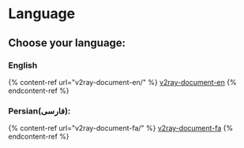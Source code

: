 # Language

## Choose your language:

### English

{% content-ref url="v2ray-document-en/" %}
[v2ray-document-en](v2ray-document-en/)
{% endcontent-ref %}

### Persian(فارسی):

{% content-ref url="v2ray-document-fa/" %}
[v2ray-document-fa](v2ray-document-fa/)
{% endcontent-ref %}
